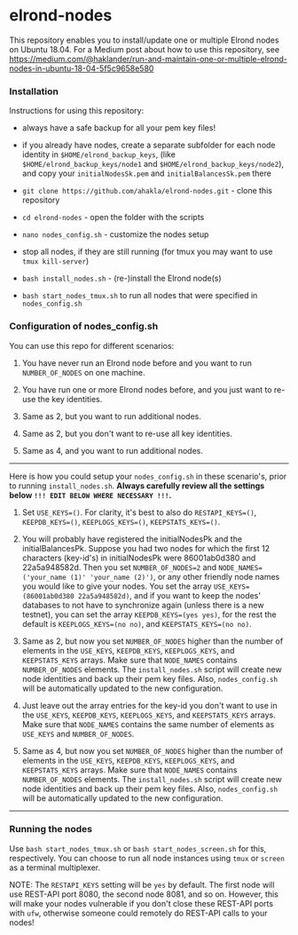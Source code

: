 # elrond-nodes

This repository enables you to install/update one or multiple Elrond nodes on Ubuntu 18.04.
For a Medium post about how to use this repository, see
https://medium.com/@haklander/run-and-maintain-one-or-multiple-elrond-nodes-in-ubuntu-18-04-5f5c9658e580

### Installation

Instructions for using this repository:
 * always have a safe backup for all your pem key files!
 * if you already have nodes, create a separate subfolder for each node identity in `$HOME/elrond_backup_keys`,
(like `$HOME/elrond_backup_keys/node1` and `$HOME/elrond_backup_keys/node2`), and copy your `initialNodesSk.pem`
and `initialBalancesSk.pem` there

 * `git clone https://github.com/ahakla/elrond-nodes.git` - clone this repository
 * `cd elrond-nodes` - open the folder with the scripts
 * `nano nodes_config.sh` - customize the nodes setup
 * stop all nodes, if they are still running (for tmux you may want to use `tmux kill-server`)
 * `bash install_nodes.sh` - (re-)install the Elrond node(s)
 * `bash start_nodes_tmux.sh` to run all nodes that were specified in `nodes_config.sh`

### Configuration of nodes_config.sh

You can use this repo for different scenarios:

1. You have never run an Elrond node before and you want to run `NUMBER_OF_NODES` on one machine.

2. You have run one or more Elrond nodes before, and you just want to re-use the key identities.

3. Same as 2, but you want to run additional nodes.

4. Same as 2, but you don't want to re-use all key identities.

5. Same as 4, and you want to run additional nodes. 

----------------------------------------------------------

Here is how you could setup your `nodes_config.sh` in these scenario's, prior to running `install_nodes.sh`. 
**Always carefully review all the settings below `!!! EDIT BELOW WHERE NECESSARY !!!`.**

1. Set `USE_KEYS=()`. For clarity, it's best to also do `RESTAPI_KEYS=()`, `KEEPDB_KEYS=()`, `KEEPLOGS_KEYS=()`,
`KEEPSTATS_KEYS=()`.

2. You will probably have registered the initialNodesPk and the initialBalancesPk. Suppose you had two nodes
for which the first 12 characters (key-id's) in initialNodesPk were 86001ab0d380 and 22a5a948582d. Then you set
`NUMBER_OF_NODES=2` and `NODE_NAMES=('your_name (1)' 'your_name (2)')`, or any other friendly node names you
would like to give your nodes. You set the array `USE_KEYS=(86001ab0d380 22a5a948582d)`, and if you want to keep
the nodes' databases to not have to synchronize again (unless there is a new testnet), you can set the array
`KEEPDB_KEYS=(yes yes)`, for the rest the default is `KEEPLOGS_KEYS=(no no)`, and `KEEPSTATS_KEYS=(no no)`.

3. Same as 2, but now you set `NUMBER_OF_NODES` higher than the number of elements in the `USE_KEYS`, `KEEPDB_KEYS`,
`KEEPLOGS_KEYS`, and `KEEPSTATS_KEYS` arrays. Make sure that `NODE_NAMES` contains `NUMBER_OF_NODES` elements.
The `install_nodes.sh` script will create new node identities and back up their pem key files.
Also, `nodes_config.sh` will be automatically updated to the new configuration.

4. Just leave out the array entries for the key-id you don't want to use in the `USE_KEYS`, `KEEPDB_KEYS`,
`KEEPLOGS_KEYS`, and `KEEPSTATS_KEYS` arrays. Make sure that `NODE_NAMES` contains the same number of elements
as `USE_KEYS` and `NUMBER_OF_NODES`.

5. Same as 4, but now you set `NUMBER_OF_NODES` higher than the number of elements in the `USE_KEYS`, `KEEPDB_KEYS`,
`KEEPLOGS_KEYS`, and `KEEPSTATS_KEYS` arrays. Make sure that `NODE_NAMES` contains `NUMBER_OF_NODES` elements.
The `install_nodes.sh` script will create new node identities and back up their pem key files.
Also, `nodes_config.sh` will be automatically updated to the new configuration.

----------------------------------------------------------

### Running the nodes

Use `bash start_nodes_tmux.sh` or `bash start_nodes_screen.sh` for this, respectively.
You can choose to run all node instances using `tmux` or `screen` as a terminal multiplexer.

NOTE: The `RESTAPI_KEYS` setting will be `yes` by default. The first node will use REST-API port 8080,
the second node 8081, and so on. However, this will make your nodes vulnerable if you don't close these
REST-API ports with `ufw`, otherwise someone could remotely do REST-API calls to your nodes!
